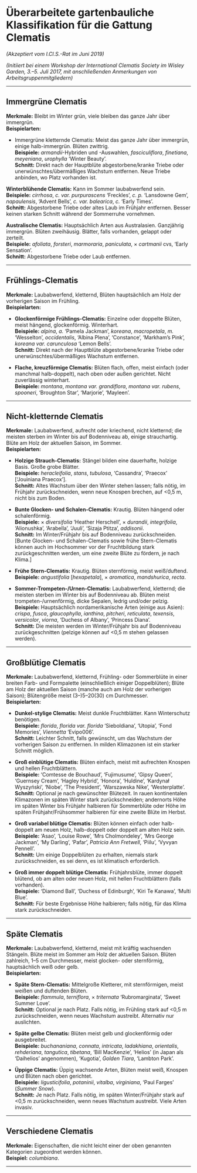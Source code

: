 # Überarbeitete gartenbauliche Klassifikation für die Gattung Clematis  
*(Akzeptiert vom I.Cl.S.-Rat im Juni 2019)*  

*(Initiiert bei einem Workshop der International Clematis Society im Wisley Garden, 3.–5. Juli 2017, mit anschließenden Anmerkungen von Arbeitsgruppenmitgliedern)*  

---

## Immergrüne Clematis  
**Merkmale:** Bleibt im Winter grün, viele bleiben das ganze Jahr über immergrün.  
**Beispielarten:**  
- Immergrüne kletternde Clematis: Meist das ganze Jahr über immergrün, einige halb-immergrün. Blüten zwittrig.  
  **Beispiele:** *armandii*-Hybriden und -Auswahlen, *fasciculiflora*, *finetiana*, *meyeniana*, *urophylla* ‘Winter Beauty’.  
  **Schnitt:** Direkt nach der Hauptblüte abgestorbene/kranke Triebe oder unerwünschtes/übermäßiges Wachstum entfernen. Neue Triebe anbinden, wo Platz vorhanden ist.  

**Winterblühende Clematis:** Kann im Sommer laubabwerfend sein.  
  **Beispiele:** *cirrhosa*, *c. var. purpurascens* ‘Freckles’, *c. p.* ‘Lansdowne Gem’, *napaulensis*, ‘Advent Bells’, *c. var. balearica*, *c.* ‘Early Times’.  
  **Schnitt:** Abgestorbene Triebe oder altes Laub im Frühjahr entfernen. Besser keinen starken Schnitt während der Sommerruhe vornehmen.  

**Australische Clematis:** Hauptsächlich Arten aus Australasien. Ganzjährig immergrün. Blüten zweihäusig. Blätter, falls vorhanden, gelappt oder zerteilt.  
  **Beispiele:** *afoliata*, *forsteri*, *marmoraria*, *paniculata*, × *cartmanii* cvs, ‘Early Sensation’.  
  **Schnitt:** Abgestorbene Triebe oder Laub entfernen.  

---

## Frühlings-Clematis  
**Merkmale:** Laubabwerfend, kletternd, Blüten hauptsächlich am Holz der vorherigen Saison im Frühling.  
**Beispielarten:**  
- **Glockenförmige Frühlings-Clematis:** Einzelne oder doppelte Blüten, meist hängend, glockenförmig. Winterhart.  
  **Beispiele:** *alpina*, *a.* ‘Pamela Jackman’, *koreana*, *macropetala*, *m.* ‘Wesselton’, *occidentalis*, ‘Albina Plena’, ‘Constance’, ‘Markham’s Pink’, *koreana var. carunculosa* ‘Lemon Bells’.  
  **Schnitt:** Direkt nach der Hauptblüte abgestorbene/kranke Triebe oder unerwünschtes/übermäßiges Wachstum entfernen.  

- **Flache, kreuzförmige Clematis:** Blüten flach, offen, meist einfach (oder manchmal halb-doppelt), nach oben oder außen gerichtet. Nicht zuverlässig winterhart.  
  **Beispiele:** *montana*, *montana var. grandiflora*, *montana var. rubens*, *spooneri*, ‘Broughton Star’, ‘Marjorie’, ‘Mayleen’.  

---

## Nicht-kletternde Clematis  
**Merkmale:** Laubabwerfend, aufrecht oder kriechend, nicht kletternd; die meisten sterben im Winter bis auf Bodenniveau ab, einige strauchartig. Blüte am Holz der aktuellen Saison, im Sommer.  
**Beispielarten:**  
- **Holzige Strauch-Clematis:** Stängel bilden eine dauerhafte, holzige Basis. Große grobe Blätter.  
  **Beispiele:** *heracleifolia*, *stans*, *tubulosa*, ‘Cassandra’, ‘Praecox’ [‘Jouiniana Praecox’].  
  **Schnitt:** Altes Wachstum über den Winter stehen lassen; falls nötig, im Frühjahr zurückschneiden, wenn neue Knospen brechen, auf <0,5 m, nicht bis zum Boden.  

- **Bunte Glocken- und Schalen-Clematis:** Krautig. Blüten hängend oder schalenförmig.  
  **Beispiele:** × *diversifolia* ‘Heather Herschell’, × *durandii*, *integrifolia*, ‘Alionushka’, ‘Arabella’, ‘Juuli’, ‘Sizaja Ptitza’, *addisonii*.  
  **Schnitt:** Im Winter/Frühjahr bis auf Bodenniveau zurückschneiden. [Bunte Glocken- und Schalen-Clematis sowie frühe Stern-Clematis können auch im Hochsommer vor der Fruchtbildung stark zurückgeschnitten werden, um eine zweite Blüte zu fördern, je nach Klima.]  

- **Frühe Stern-Clematis:** Krautig. Blüten sternförmig, meist weiß/duftend.  
  **Beispiele:** *angustifolia* [*hexapetala*], × *aromatica*, *mandshurica*, *recta*.  

- **Sommer-Trompeten-/Urnen-Clematis:** Laubabwerfend, kletternd; die meisten sterben im Winter bis auf Bodenniveau ab. Blüten meist trompeten-/urnenförmig, dicke Sepalen, ledrig und/oder pelzig.  
  **Beispiele:** Hauptsächlich nordamerikanische Arten (einige aus Asien): *crispa*, *fusca*, *glaucophylla*, *ianthina*, *pitcheri*, *reticulata*, *texensis*, *versicolor*, *viorna*, ‘Duchess of Albany’, ‘Princess Diana’.  
  **Schnitt:** Die meisten werden im Winter/Frühjahr bis auf Bodenniveau zurückgeschnitten (pelzige können auf <0,5 m stehen gelassen werden).  

---

## Großblütige Clematis  
**Merkmale:** Laubabwerfend, kletternd, Frühling- oder Sommerblüte in einer breiten Farb- und Formpalette (einschließlich einiger Doppelblüten); Blüte am Holz der aktuellen Saison (manche auch am Holz der vorherigen Saison); Blütengröße meist (3–)5–20(30) cm Durchmesser.  
**Beispielarten:**  
- **Dunkel-stylige Clematis:** Meist dunkle Fruchtblätter. Kann Winterschutz benötigen.  
  **Beispiele:** *florida*, *florida var. florida* ‘Sieboldiana’, ‘Utopia’, ‘Fond Memories’, *Viennetta* ‘Evipo006’.  
  **Schnitt:** Leichter Schnitt, falls gewünscht, um das Wachstum der vorherigen Saison zu entfernen. In milden Klimazonen ist ein starker Schnitt möglich.  

- **Groß einblütige Clematis:** Blüten einfach, meist mit aufrechten Knospen und hellen Fruchtblättern.  
  **Beispiele:** ‘Comtesse de Bouchaud’, ‘Fujimusume’, ‘Gipsy Queen’, ‘Guernsey Cream’, ‘Hagley Hybrid’, ‘Honora’, ‘Huldine’, ‘Kardynał Wyszyński’, ‘Niobe’, ‘The President’, ‘Warszawska Nike’, ‘Westerplatte’.  
  **Schnitt:** Optional je nach gewünschter Blütezeit. In rauen kontinentalen Klimazonen im späten Winter stark zurückschneiden; andernorts Höhe im späten Winter bis Frühjahr halbieren für Sommerblüte oder Höhe im späten Frühjahr/Frühsommer halbieren für eine zweite Blüte im Herbst.  

- **Groß variabel blütige Clematis:** Blüten können einfach oder halb-doppelt am neuen Holz, halb-doppelt oder doppelt am alten Holz sein.  
  **Beispiele:** ‘Asao’, ‘Louise Rowe’, ‘Mrs Cholmondeley’, ‘Mrs George Jackman’, ‘My Darling’, ‘Pafar’, *Patricia Ann Fretwell*, ‘Piilu’, ‘Vyvyan Pennell’.  
  **Schnitt:** Um einige Doppelblüten zu erhalten, niemals stark zurückschneiden, es sei denn, es ist klimatisch erforderlich.  

- **Groß immer doppelt blütige Clematis:** Frühjahrsblüte, immer doppelt blütend, ob am alten oder neuen Holz, mit hellen Fruchtblättern (falls vorhanden).  
  **Beispiele:** ‘Diamond Ball’, ‘Duchess of Edinburgh’, ‘Kiri Te Kanawa’, ‘Multi Blue’.  
  **Schnitt:** Für beste Ergebnisse Höhe halbieren; falls nötig, für das Klima stark zurückschneiden.  

---

## Späte Clematis  
**Merkmale:** Laubabwerfend, kletternd, meist mit kräftig wachsenden Stängeln. Blüte meist im Sommer am Holz der aktuellen Saison. Blüten zahlreich, 1–5 cm Durchmesser, meist glocken- oder sternförmig, hauptsächlich weiß oder gelb.  
**Beispielarten:**  
- **Späte Stern-Clematis:** Mittelgroße Kletterer, mit sternförmigen, meist weißen und duftenden Blüten.  
  **Beispiele:** *flammula*, *terniflora*, × *triternata* ‘Rubromarginata’, ‘Sweet Summer Love’.  
  **Schnitt:** Optional je nach Platz. Falls nötig, im Frühling stark auf <0,5 m zurückschneiden, wenn neues Wachstum austreibt. Alternativ nur auslichten.  

- **Späte gelbe Clematis:** Blüten meist gelb und glockenförmig oder ausgebreitet.  
  **Beispiele:** *buchananiana*, *connata*, *intricata*, *ladakhiana*, *orientalis*, *rehderiana*, *tangutica*, *tibetana*, ‘Bill MacKenzie’, ‘Helios’ (in Japan als ‘Daihelios’ angenommen), ‘Kugotia’, *Golden Tiara*, ‘Lambton Park’.  

- **Üppige Clematis:** Üppig wachsende Arten, Blüten meist weiß, Knospen und Blüten nach oben gerichtet.  
  **Beispiele:** *ligusticifolia*, *potaninii*, *vitalba*, *virginiana*, ‘Paul Farges’ (*Summer Snow*).  
  **Schnitt:** Je nach Platz. Falls nötig, im späten Winter/Frühjahr stark auf <0,5 m zurückschneiden, wenn neues Wachstum austreibt. Viele Arten invasiv.  

---

## Verschiedene Clematis  
**Merkmale:** Eigenschaften, die nicht leicht einer der oben genannten Kategorien zugeordnet werden können.  
**Beispiel:** *columbiana*.  

---